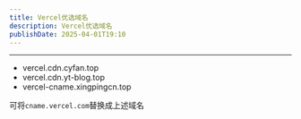 ```yaml
---
title: Vercel优选域名
description: Vercel优选域名
publishDate: 2025-04-01T19:10
---
```


____

* vercel.cdn.cyfan.top
* vercel.cdn.yt-blog.top
* vercel-cname.xingpingcn.top

可将`cname.vercel.com`替换成上述域名
